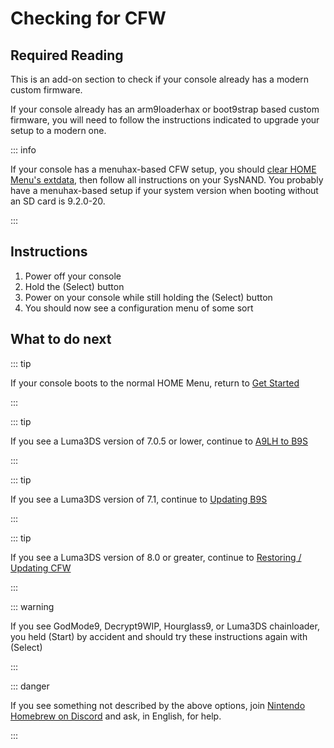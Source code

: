 # Checking for CFW

## Required Reading

This is an add-on section to check if your console already has a modern custom firmware.

If your console already has an arm9loaderhax or boot9strap based custom firmware, you will need to follow the instructions indicated to upgrade your setup to a modern one.

::: info

If your console has a menuhax-based CFW setup, you should [clear HOME Menu's extdata](troubleshooting-post-install), then follow all instructions on your SysNAND. You probably have a menuhax-based setup if your system version when booting without an SD card is 9.2.0-20.

:::

## Instructions

1. Power off your console
1. Hold the (Select) button
1. Power on your console while still holding the (Select) button
1. You should now see a configuration menu of some sort

## What to do next

::: tip

If your console boots to the normal HOME Menu, return to [Get Started](get-started)

:::

::: tip

If you see a Luma3DS version of 7.0.5 or lower, continue to [A9LH to B9S](a9lh-to-b9s)

:::

::: tip

If you see a Luma3DS version of 7.1, continue to [Updating B9S](updating-b9s)

:::

::: tip

If you see a Luma3DS version of 8.0 or greater, continue to [Restoring / Updating CFW](restoring-updating-cfw)

:::

::: warning

If you see GodMode9, Decrypt9WIP, Hourglass9, or Luma3DS chainloader, you held (Start) by accident and should try these instructions again with (Select)

:::

::: danger

If you see something not described by the above options, join [Nintendo Homebrew on Discord](https://discord.gg/MWxPgEp) and ask, in English, for help.

:::

